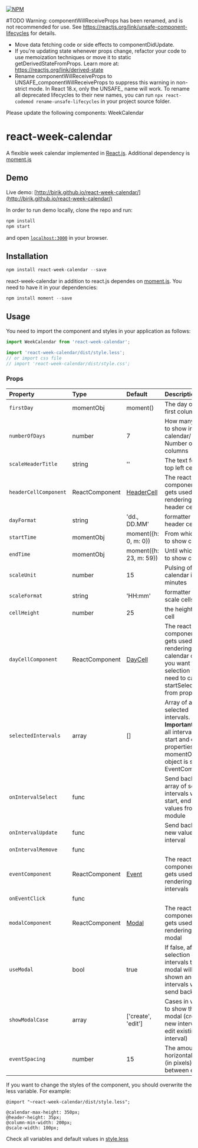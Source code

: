[![NPM](https://img.shields.io/npm/v/react-week-calendar.svg)](https://www.npmjs.com/package/react-week-calendar)

#TODO
Warning: componentWillReceiveProps has been renamed, and is not recommended for use. See https://reactjs.org/link/unsafe-component-lifecycles for details.

* Move data fetching code or side effects to componentDidUpdate.
* If you're updating state whenever props change, refactor your code to use memoization techniques or move it to static getDerivedStateFromProps. Learn more at: https://reactjs.org/link/derived-state
* Rename componentWillReceiveProps to UNSAFE_componentWillReceiveProps to suppress this warning in non-strict mode. In React 18.x, only the UNSAFE_ name will work. To rename all deprecated lifecycles to their new names, you can run `npx react-codemod rename-unsafe-lifecycles` in your project source folder.

Please update the following components: WeekCalendar


# react-week-calendar

A flexible week calendar implemented in [React.js](http://facebook.github.io/react/index.html). Additional dependency is [moment.js](https://momentjs.com/)

## Demo

Live demo: [http://birik.github.io/react-week-calendar/](http://birik.github.io/react-week-calendar/)

In order to run demo locally, clone the repo and run:
 ```javascript
 npm install
 npm start
 ```
 and open [`localhost:3000`](http://localhost:3000) in your browser.

 ## Installation

  ```javascript
  npm install react-week-calendar --save
  ```

  react-week-calendar in addition to react.js dependes on [moment.js](https://momentjs.com/). You need to have it in your dependencies:

  ```javascript
  npm install moment --save
  ```

  ## Usage

  You need to import the component and styles in your application as follows:

 ```javascript
import WeekCalendar from 'react-week-calendar';

import 'react-week-calendar/dist/style.less';
// or import css file
// import 'react-week-calendar/dist/style.css';
 ```


 ### Props

 | Property | Type | Default | Description
 :---|:---|:--- |:---
 | `firstDay` | momentObj | moment() | The day of the first column |
 | `numberOfDays` | number | 7 | How many days to show in calendar/ Number of columns |
 | `scaleHeaderTitle` | string | '' | The text for the top left cell |
 | `headerCellComponent` | ReactComponent | [HeaderCell](https://github.com/birik/react-week-calendar/blob/master/src/HeaderCell.js) | The react component that gets used for rendering of header cell |
 | `dayFormat` | string | 'dd., DD.MM' | formatter for the header cells  |
 | `startTime` | momentObj | moment({h: 0, m: 0}) | From which time to show calendar |
 | `endTime` | momentObj | moment({h: 23, m: 59}) | Until which time to show calendar  |
 | `scaleUnit` | number | 15 | Pulsing of the calendar in minutes |
 | `scaleFormat` | string | 'HH:mm' | formatter for the scale cells |
 | `cellHeight` | number | 25 | the height of the cell |
 | `dayCellComponent` | ReactComponent | [DayCell](https://github.com/birik/react-week-calendar/blob/master/src/DayCell.js) | The react component that gets used for rendering of calendar cell. If you want to start selection you need to call startSelection from props. |
 | `selectedIntervals` | array | [] | Array of all selected intervals. **Important** that all intervals have start and end properties as momentObj. All object is sent to EventComponent|
 | `onIntervalSelect` | func |  | Send back the array of selected intervals with start, end and all values from module|
 | `onIntervalUpdate` | func |  | Send back the new values of interval|
 | `onIntervalRemove` | func |  | |
 | `eventComponent` | ReactComponent | [Event](https://github.com/birik/react-week-calendar/blob/master/src/Event.js) | The react component that gets used for rendering of intervals |
 | `onEventClick` | func |  | |
 | `modalComponent` | ReactComponent | [Modal](https://github.com/birik/react-week-calendar/blob/master/src/Modal.js) | The react component that gets used for rendering of modal |
 | `useModal` | bool | true | If false, after selection of the intervals the modal will be not shown and intervals will send back |
 | `showModalCase` | array | ['create', 'edit'] | Cases in which to show the modal (create new interval vs. edit existing interval)
 | `eventSpacing` | number | 15 |The amount of horizontal space (in pixels) between events|

If you want to change the styles of the component, you should overwrite the less variable. For example:
 ```
@import "~react-week-calendar/dist/style.less";

@calendar-max-height: 350px;
@header-height: 35px;
@column-min-width: 200px;
@scale-width: 100px;
 ```

Check all variables and default values in [style.less](https://github.com/birik/react-week-calendar/blob/master/src/style.less)

